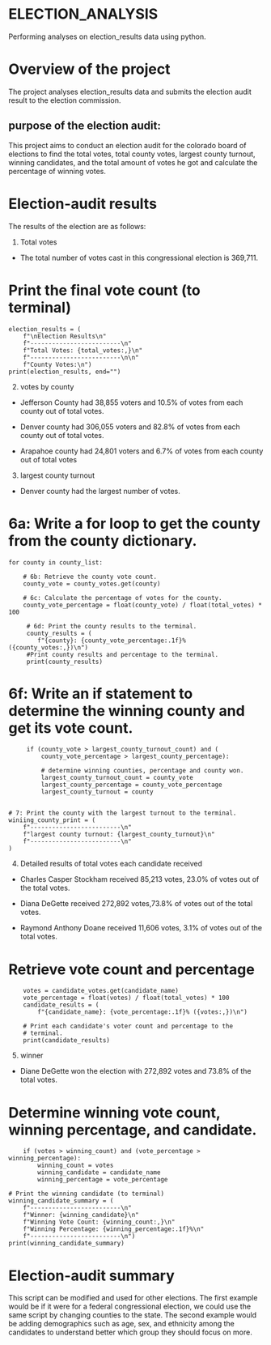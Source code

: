 # ELECTION_ANALYSIS
Performing analyses on election_results data using python.
# Overview of the project
The project analyses election_results data and submits the election audit result to the election commission.
## purpose of the election audit:
This project aims to conduct an election audit for the colorado board of elections to find the total votes, total county votes, largest county turnout, winning candidates, and the total amount of votes he got and calculate the percentage of winning votes. 
# Election-audit results
The results of the election are as follows:

1. Total votes

 * The total number of votes cast in this congressional election is 369,711.

# Print the final vote count (to terminal)
    election_results = (
        f"\nElection Results\n"
        f"-------------------------\n"
        f"Total Votes: {total_votes:,}\n"
        f"-------------------------\n\n"
        f"County Votes:\n")
    print(election_results, end="")


2. votes by county
  * Jefferson County had 38,855 voters and 10.5% of votes from each county out of total votes.
  
  * Denver county had 306,055 voters and 82.8% of votes from each county out of total votes.
  
  * Arapahoe county had 24,801 voters and 6.7% of votes from each county out of total votes
  
3. largest county turnout
  * Denver county had the largest number of votes. 

# 6a: Write a for loop to get the county from the county dictionary.
    for county in county_list:
        
        # 6b: Retrieve the county vote count.
        county_vote = county_votes.get(county)
        
        # 6c: Calculate the percentage of votes for the county.
        county_vote_percentage = float(county_vote) / float(total_votes) * 100

         # 6d: Print the county results to the terminal.
         county_results = (
            f"{county}: {county_vote_percentage:.1f}% ({county_votes:,})\n")
         #Print county results and percentage to the terminal.
         print(county_results)

# 6f: Write an if statement to determine the winning county and get its vote count.
         if (county_vote > largest_county_turnout_count) and (
             county_vote_percentage > largest_county_percentage):
             
             # determine winning counties, percentage and county won.
             largest_county_turnout_count = county_vote
             largest_county_percentage = county_vote_percentage
             largest_county_turnout = county
             
              
    # 7: Print the county with the largest turnout to the terminal.
    winiing_county_print = (
        f"-------------------------\n"
        f"largest county turnout: {largest_county_turnout}\n"
        f"-------------------------\n"
    )


  
4. Detailed results of total votes each candidate received

 * Charles Casper Stockham received 85,213 votes, 23.0% of votes out of the total votes.
 
 * Diana DeGette received 272,892 votes,73.8% of votes out of the total votes.
 
 * Raymond Anthony Doane received 11,606 votes, 3.1% of votes out of the total votes.

# Retrieve vote count and percentage
        votes = candidate_votes.get(candidate_name)
        vote_percentage = float(votes) / float(total_votes) * 100
        candidate_results = (
            f"{candidate_name}: {vote_percentage:.1f}% ({votes:,})\n")

        # Print each candidate's voter count and percentage to the
        # terminal.
        print(candidate_results)
 
5. winner
 
  * Diane DeGette won the election with 272,892 votes and 73.8% of the total votes.
  
   # Determine winning vote count, winning percentage, and candidate.
   
   
        if (votes > winning_count) and (vote_percentage > winning_percentage):
            winning_count = votes
            winning_candidate = candidate_name
            winning_percentage = vote_percentage

    # Print the winning candidate (to terminal)
    winning_candidate_summary = (
        f"-------------------------\n"
        f"Winner: {winning_candidate}\n"
        f"Winning Vote Count: {winning_count:,}\n"
        f"Winning Percentage: {winning_percentage:.1f}%\n"
        f"-------------------------\n")
    print(winning_candidate_summary)
           
# Election-audit summary
This script can be modified and used for other elections. The first example would be if it were for a federal congressional election, we could use the same script by changing counties to the state. The second example would be adding demographics such as age, sex, and ethnicity among the candidates to understand better which group they should focus on more.







  





